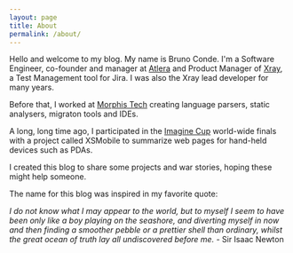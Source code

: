 ```yaml
---
layout: page
title: About
permalink: /about/
---
```


Hello and welcome to my blog. My name is Bruno Conde. I'm a Software Engineer, co-founder and manager at [Atlera](https://www.atlera.io/) and Product Manager of [Xray](https://www.getxray.app/), a Test Management tool for Jira. I was also the Xray lead developer for many years.

Before that, I worked at [Morphis Tech](https://morphis-tech.com/) creating language parsers, static analysers, migraton tools and IDEs.

A long, long time ago, I participated in the [Imagine Cup](https://imaginecup.microsoft.com/) world-wide finals with a project called XSMobile to summarize web pages for hand-held devices such as PDAs.

I created this blog to share some projects and war stories, hoping these might help someone.

The name for this blog was inspired in my favorite quote:

*I do not know what I may appear to the world, but to myself I seem to have been only like a boy playing on the seashore, and diverting myself in now and then finding a smoother pebble or a prettier shell than ordinary, whilst the great ocean of truth lay all undiscovered before me.* - Sir Isaac Newton
